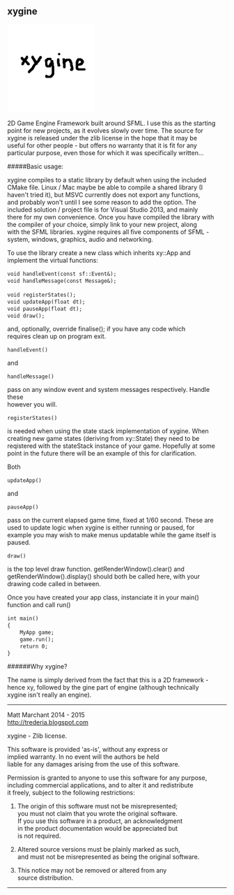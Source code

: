 xygine
------

![Logo by Baard](xygine.png?raw=true)

2D Game Engine Framework built around SFML. I use this as the starting  
point for new projects, as it evolves slowly over time. The source for  
xygine is released under the zlib license in the hope that it may be  
useful for other people - but offers no warranty that it is fit for any  
particular purpose, even those for which it was specifically written...  

#####Basic usage:

xygine compiles to a static library by default when using the included  
CMake file. Linux / Mac maybe be able to compile a shared library (I  
haven't tried it), but MSVC currently does not export any functions,  
and probably won't until I see some reason to add the option. The  
included solution / project file is for Visual Studio 2013, and mainly  
there for my own convenience. Once you have compiled the library with  
the compiler of your choice, simply link to your new project, along  
with the SFML libraries. xygine requires all five components of SFML -  
system, windows, graphics, audio and networking.  

To use the library create a new class which inherits xy::App and  
implement the virtual functions:

    void handleEvent(const sf::Event&);
    void handleMessage(const Message&);

    void registerStates();
    void updateApp(float dt);
    void pauseApp(float dt);
    void draw();

and, optionally, override finalise(); if you have any code which  
requires clean up on program exit.

    handleEvent()

and  

    handleMessage()

pass on any window event and system messages respectively. Handle these  
however you will.  

    registerStates()

is needed when using the state stack implementation of xygine. When  
creating new game states (deriving from xy::State) they need to be  
reqistered with the stateStack instance of your game. Hopefully at some  
point in the future there will be an example of this for clarification.  

Both

    updateApp()

and

    pauseApp()

pass on the current elapsed game time, fixed at 1/60 second. These are  
used to update logic when xygine is either running or paused, for  
example you may wish to make menus updatable while the game itself is  
paused.

    draw()

is the top level draw function. getRenderWindow().clear() and  
getRenderWindow().display() should both be called here, with your  
drawing code called in between.

Once you have created your app class, instanciate it in your main()  
function and call run()

    int main()
    {
    	MyApp game;
    	game.run();
    	return 0;
    }


######Why xygine?

The name is simply derived from the fact that this is a 2D framework -   
hence xy, followed by the gine part of engine (although technically  
xygine isn't really an engine).


-----------------------------------------------------------------------

Matt Marchant 2014 - 2015  
http://trederia.blogspot.com  

xygine - Zlib license.  

This software is provided 'as-is', without any express or  
implied warranty. In no event will the authors be held  
liable for any damages arising from the use of this software.  

Permission is granted to anyone to use this software for any purpose,  
including commercial applications, and to alter it and redistribute  
it freely, subject to the following restrictions:  

1. The origin of this software must not be misrepresented;  
you must not claim that you wrote the original software.  
If you use this software in a product, an acknowledgment  
in the product documentation would be appreciated but  
is not required.  

2. Altered source versions must be plainly marked as such,  
and must not be misrepresented as being the original software.  

3. This notice may not be removed or altered from any  
source distribution.  

-----------------------------------------------------------------------
